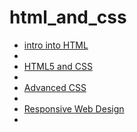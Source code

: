 # html_and_css

<ul>
<li><a href="demo/index.html" target="_blank"> intro into HTML</a><li>
<li><a href="html5_CSS/index.html" target="_blank"> HTML5 and CSS</a><li>
<li><a href="Advanced_CSS/index.html" target="_blank">Advanced CSS</a><li>
<li><a href="Responsive_Web_Design" target="_blank">Responsive Web Design</a><li>
</ul>


